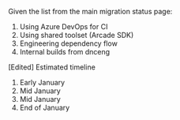 Given the list from the main migration status page:
1.	Using Azure DevOps for CI
2.	Using shared toolset (Arcade SDK)
3.	Engineering dependency flow
4.	Internal builds from dnceng


[Edited] Estimated timeline
1.	Early January
2.	Mid January
3.	Mid January
4.	End of January
